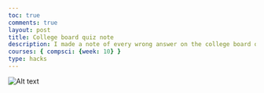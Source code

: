 ```yaml
---
toc: true
comments: true
layout: post
title: College board quiz note
description: I made a note of every wrong answer on the college board quiz
courses: { compsci: {week: 10} }
type: hacks
---
```




![Alt text](<Screenshot (1).png>)